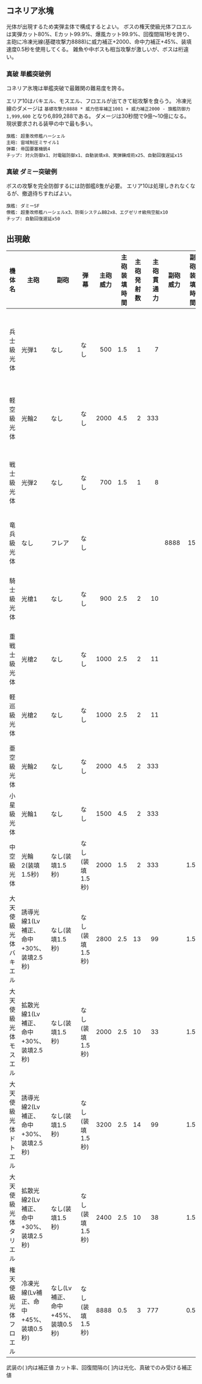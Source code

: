 ## コネリア氷塊

光体が出現するため実弾主体で構成するとよい。
ボスの権天使級光体フロエルは実弾カット80%、Eカット99.9%、爆風カット99.9%、回復間隔1秒を誇り、
主砲に冷凍光線(基礎攻撃力8888)に威力補正+2000、命中力補正+45%、装填速度0.5秒を使用してくる。
雑魚や中ボスも相当攻撃が激しいが、ボスは桁違い。


### 真破 単艦突破例

コネリア氷塊は単艦突破で最難関の難易度を誇る。

エリア10はバキエル、モスエル、フロエルが出てきて総攻撃を食らう。
冷凍光線のダメージは `基礎攻撃力8888 * 威力倍率補正1001 + 威力補正2000 - 旗艦防御力1,999,600` となり6,899,288である。
ダメージは30秒間で9億～10億になる。
現状要求される装甲の中で最も多い。

```
旗艦: 超重改修艦ハーシェル
主砲: 宙域制圧ミサイル1
弾幕: 帝国要塞機銃4
チップ: 対火防御x1、対電磁防御x1、自動装填x8、実弾錬成術x25、自動回復遅延x15
```

### 真破 ダミー突破例

ボスの攻撃を完全防御するには防御艦8隻が必要。
エリア10は処理しきれなくなるが、撤退待ちすればよい。

```
旗艦: ダミーSF
僚艦: 超重改修艦ハーシェルx3、防衛システムBB2x8、エグゼリオ級飛空艇x10
チップ: 自動回復遅延x50
```

## 出現敵

<ul class="enemies-list"></ul>

| 機体名               | 主砲                                   | 副砲                              | 弾幕            | 主砲威力 | 主砲装填時間 | 主砲発射数 | 主砲貫通力 | 副砲威力 | 副砲装填時間 | 副砲発射数 | 副砲貫通力 | 弾幕威力 | 弾幕装填時間 | 弾幕発射数 | 弾幕貫通力 | 機関    | 設計図         | 実弾カット | Eカット | 爆風カット | 回避率 | 爆風回避率 | 回復間隔 | 登場ステージ              |
|----------------------|----------------------------------------|-----------------------------------|-----------------|---------:|-------------:|-----------:|-----------:|---------:|-------------:|-----------:|-----------:|---------:|-------------:|-----------:|-----------:|---------|----------------|-----------:|--------:|-----------:|-------:|-----------:|----------|---------------------------|
| 兵士級光体           | 光弾1                                  | なし                              | なし            |      500 |          1.5 |          1 |          7 |          |              |            |            |          |              |            |            | 縮退炉A | テ級弩級戦艦改 |        50% |     90% |         0% |     0% |         0% | 15秒     | 1、2、3、4、5、6、7、8、9 |
| 軽空級光体           | 光輪2                                  | なし                              | なし            |     2000 |          4.5 |          2 |        333 |          |              |            |            |          |              |            |            | 縮退炉A | 試作SF-AS300   |        50% |     90% |         0% |     0% |         0% | 15秒     | 1ボス、6、7、8、9         |
| 戦士級光体           | 光弾2                                  | なし                              | なし            |      700 |          1.5 |          1 |          8 |          |              |            |            |          |              |            |            | 縮退炉B | ス級弩級戦艦改 |        50% |     90% |         0% |     0% |         0% | 15秒     | 2、3、4、5、6、7、8、9    |
| 竜兵級光体           | なし                                   | フレア                            | なし            |          |              |            |            |     8888 |           15 |          1 |        599 |          |              |            |            | 縮退炉C | 試作SF-AS300   |        50% |     90% |         0% |     0% |         0% | 15秒     | 2ボス、7、8、9            |
| 騎士級光体           | 光槍1                                  | なし                              | なし            |      900 |          2.5 |          2 |         10 |          |              |            |            |          |              |            |            | 縮退炉A | ペ級弩級戦艦改 |        50% |     90% |         0% |     0% |         0% | 15秒     | 3、4、5、6、7、8、9       |
| 重戦士級光体         | 光槍2                                  | なし                              | なし            |     1000 |          2.5 |          2 |         11 |          |              |            |            |          |              |            |            | 縮退炉C | ペ級弩級戦艦改 |        50% |     90% |         0% |     0% |         0% | 15秒     | 3ボス、8、9               |
| 軽巡級光体           | 光槍2                                  | なし                              | なし            |     1000 |          2.5 |          2 |         11 |          |              |            |            |          |              |            |            | 縮退炉A | エ級弩級戦艦改 |        50% |     90% |         0% |     0% |         0% | 15秒     | 4、5、6、7、8、9          |
| 亜空級光体           | 光輪2                                  | なし                              | なし            |     2000 |          4.5 |          2 |        333 |          |              |            |            |          |              |            |            | 縮退炉D | エ級弩級戦艦改 |        50% |     90% |         0% |     0% |         0% | 15秒     | 4ボス、9                  |
| 小星級光体           | 光輪1                                  | なし                              | なし            |     1500 |          4.5 |          2 |        333 |          |              |            |            |          |              |            |            | 縮退炉A | エ級弩級戦艦改 |        50% |     90% |         0% |     0% |         0% | 15秒     | 5、6、7、8、9             |
| 中空級光体           | 光輪2(装填1.5秒)                       | なし(装填1.5秒)                   | なし(装填1.5秒) |     2000 |          1.5 |          2 |        333 |          |          1.5 |            |            |          |          1.5 |            |            | 縮退炉C | ペ級弩級戦艦改 |        50% |   99.9% |      99.9% |     0% |         0% | 4秒      | 5ボス、9                  |
| 大天使級光体バキエル | 誘導光線1(Lv補正、命中+30%、装填2.5秒) | なし(装填1.5秒)                   | なし(装填1.5秒) |     2800 |          2.5 |         13 |         99 |          |          1.5 |            |            |          |          1.5 |            |            | 星生炉A | 生体SF-AS301   |        75% |   99.9% |      99.9% |     0% |         0% | 2秒      | 6ボス、10                 |
| 大天使級光体モスエル | 拡散光線1(Lv補正、命中+30%、装填2.5秒) | なし(装填1.5秒)                   | なし(装填1.5秒) |     2000 |          2.5 |         10 |         33 |          |          1.5 |            |            |          |          1.5 |            |            | 星生炉B | 生体SF-AS333   |        75% |   99.9% |      99.9% |     0% |         0% | 2秒      | 7ボス、10                 |
| 大天使級光体ドトエル | 誘導光線2(Lv補正、命中+30%、装填2.5秒) | なし(装填1.5秒)                   | なし(装填1.5秒) |     3200 |          2.5 |         14 |         99 |          |          1.5 |            |            |          |          1.5 |            |            | 星生炉C | 生体SF-AS301   |        75% |   99.9% |      99.9% |     0% |         0% | 2秒      | 8ボス                     |
| 大天使級光体タリエル | 拡散光線2(Lv補正、命中+30%、装填2.5秒) | なし(装填1.5秒)                   | なし(装填1.5秒) |     2400 |          2.5 |         10 |         38 |          |          1.5 |            |            |          |          1.5 |            |            | 星生炉D | 生体SF-AS333   |        75% |   99.9% |      99.9% |     0% |         0% | 2秒      | 9ボス                     |
| 権天使級光体フロエル | 冷凍光線(Lv補正、命中+45%、装填0.5秒)  | なし(Lv補正、命中+45%、装填0.5秒) | なし(装填1.5秒) |     8888 |          0.5 |          3 |        777 |          |          0.5 |            |            |          |          1.5 |            |            | 星生炉F | 大天使級光体   |        80% |   99.9% |      99.9% |     0% |         0% | 1秒      | 10ボス                    |

武装の( )内は補正値
カット率、回復間隔の[ ]内は光化、真破でのみ受ける補正値
